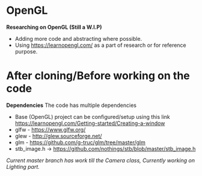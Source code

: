 # OpenGL
**Researching on OpenGL (Still a W.I.P)**
- Adding more code and abstracting where possible.
- Using https://learnopengl.com/ as a part of research or for reference purpose.

# After cloning/Before working on the code
**Dependencies**
The code has multiple dependencies
- Base (OpenGL) project can be configured/setup using this link https://learnopengl.com/Getting-started/Creating-a-window
- glfw - https://www.glfw.org/
- glew - http://glew.sourceforge.net/
- glm - https://github.com/g-truc/glm/tree/master/glm
- stb_image.h -> https://github.com/nothings/stb/blob/master/stb_image.h

_Current master branch has work till the Camera class,_
_Currently working on Lighting part._

